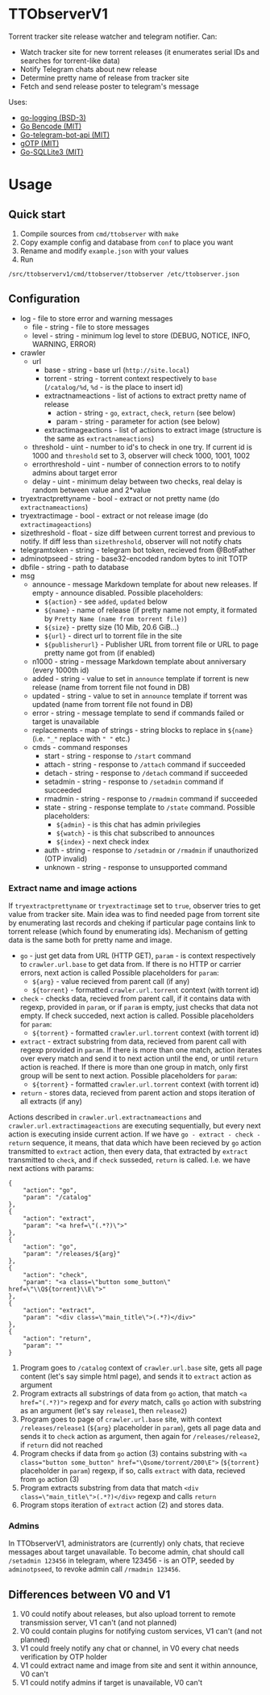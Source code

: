 # TTObserverV1
Torrent tracker site release watcher and telegram notifier.
Can:
 - Watch tracker site for new torrent releases (it enumerates serial IDs and searches for torrent-like data)
 - Notify Telegram chats about new release
 - Determine pretty name of release from tracker site
 - Fetch and send release poster to telegram's message 

Uses:
 - [go-logging (BSD-3)](https://github.com/op/go-logging)
 - [Go Bencode (MIT)](https://github.com/zeebo/bencode)
 - [Go-telegram-bot-api (MIT)](https://github.com/go-telegram-bot-api/telegram-bot-api)
 - [gOTP (MIT)](https://github.com/xlzd/gotp)
 - [Go-SQLLite3 (MIT)](https://github.com/mattn/go-sqlite3)
 
# Usage
## Quick start
1. Compile sources from `cmd/ttobserver` with `make`
2. Copy example config and database from `conf` to place you want
3. Rename and modify `example.json` with your values
4. Run

```
/src/ttobserverv1/cmd/ttobserver/ttobserver /etc/ttobserver.json
```

## Configuration

 - log - file to store error and warning messages
	- file - string - file to store messages
	- level - string - minimum log level to store (DEBUG, NOTICE, INFO, WARNING, ERROR)
 - crawler
	- url
		- base - string - base url (`http://site.local`)
		- torrent - string - torrent context respectively to `base` (`/catalog/%d`, `%d` - is the place to insert id)
		- extractnameactions - list of actions to extract pretty name of release
			- action - string - `go`, `extract`, `check`, `return` (see below)
			- param - string - parameter for action (see below)
		- extractimageactions - list of actions to extract image (structure is the same as `extractnameactions`)
	- threshold - uint - number to id's to check in one try. If current id is 1000 and `threshold` set to 3, observer will check 1000, 1001, 1002
	- errorthreshold - uint - number of connection errors to to notify admins about target error
	- delay - uint - minimum delay between two checks, real delay is random between value and 2*value
 - tryextractprettyname - bool - extract or not pretty name (do `extractnameactions`)
 - tryextractimage - bool - extract or not release image (do `extractimageactions`)
 - sizethreshold - float - size diff between current torrest and previous to notify. If diff less than `sizethreshold`, observer will not notify chats
 - telegramtoken - string - telegram bot token, recieved from @BotFather
 - adminotpseed - string - base32-encoded random bytes to init TOTP
 - dbfile - string - path to database
 - msg
	- announce - message Markdown template for about new releases. If empty - announce disabled. Possible placeholders:
		- `${action}` - see `added`, `updated` below
		- `${name}` - name of release (if pretty name not empty, it formated by `Pretty Name (name from torrent file)`)
		- `${size}` - pretty size (10 Mib, 20.6 GiB...)
		- `${url}` - direct url to torrent file in the site
		- `${publisherurl}` - Publisher URL from torrent file or URL to page pretty name got from (if enabled)
	- n1000 - string - message Markdown template about anniversary (every 1000th id)
	- added - string - value to set in `announce` template if torrent is new release (name from torrent file not found in DB)
	- updated - string - value to set in `announce` template if torrent was updated (name from torrent file not found in DB)
	- error - string - message template to send if commands failed or target is unavailable
	- replacements - map of strings - string blocks to replace in `${name}` (i.e. `"_"` replace with `" "` etc.)
	- cmds - command responses
		- start - string - response to `/start` command
		- attach - string - response to `/attach` command if succeeded
		- detach - string - response to `/detach` command if succeeded
		- setadmin - string - response to `/setadmin` command if succeeded
		- rmadmin - string - response to `/rmadmin` command if succeeded
		- state - string - response template to `/state` command. Possible placeholders:
			- `${admin}` - is this chat has admin privilegies
			- `${watch}` - is this chat subscribed to announces
			- `${index}` - next check index
		- auth - string - response to `/setadmin` or `/rmadmin` if unauthorized (OTP invalid)
		- unknown - string - response to unsupported command

### Extract name and image actions
If `tryextractprettyname` or `tryextractimage`  set to `true`, observer tries to get value from tracker site.
Main idea was to find needed page from torrent site by enumerating last records and cheking if particular page contains
link to torrent release (which found by enumerating ids).
Mechanism of getting data is the same  both for pretty name and image.


 - `go` - just get data from URL (HTTP GET), `param` - is context respectively to `crawler.url.base` to get data from.
 If there is no HTTP or carrier errors, next action is called
 Possible placeholders for `param`:
	- `${arg}` - value recieved from parent call (if any)
	- `${torrent}` - formatted `crawler.url.torrent` context (with torrent id)
 - `check` - checks data, recieved from parent call, if it contains data with regexp, provided in `param`, or if `param` is empty, 
 just checks that data not empty. If check succeded, next action is called. Possible placeholders for `param`:
	- `${torrent}` - formatted `crawler.url.torrent` context (with torrent id)
 - `extract` - extract substring from data, recieved from parent call with regexp provided in `param`. 
 If there is more than one match, action iterates over every match and send it to next action until the end, or until `return`
 action is reached.
 If there is more than one group in match, only first group will be sent to next action.
 Possible placeholders for `param`:
	- `${torrent}` - formatted `crawler.url.torrent` context (with torrent id)
 - `return` - stores data, recieved from parent action and stops iteration of all extracts (if any)
 

Actions described in `crawler.url.extractnameactions` and `crawler.url.extractimageactions` are executing sequentially,
but every next action is executing inside current action. If we have `go - extract - check - return` sequence, it means, that
data which have been recieved by `go` action transmitted to `extract` action, then every data, that extracted by `extract` transmitted to
`check`, and if `check` susseded, `return` is called. I.e. we have next actions with params:

```
{
	"action": "go",
	"param": "/catalog"
},
{
	"action": "extract",
	"param": "<a href=\"(.*?)\">"
},
{
	"action": "go",
	"param": "/releases/${arg}"
},
{
	"action": "check",
	"param": "<a class=\"button some_button\" href=\"\\Q${torrent}\\E\">"
},
{
	"action": "extract",
	"param": "<div class=\"main_title\">(.*?)</div>"
},
{
	"action": "return",
	"param": ""
}
```

1. Program goes to `/catalog` context of `crawler.url.base` site, gets all page content (let's say simple html page),
and sends it to `extract` action as argument
2. Program extracts all substrings of data from `go` action, that match `<a href="(.*?)">` regexp and for _every_ match, calls
`go` action with substring as an argument (let's say `release1`, then `release2`)
3. Program goes to page of `crawler.url.base` site, with context `/releases/release1` (`${arg}` placeholder in `param`),
gets all page data and sends it to `check` action as argument, then again for `/releases/release2`, if `return` did not reached
4. Program checks if data from `go` action (3) contains substring with `<a class="button some_button" href="\Qsome/torrent/200\E">` (`${torrent}` placeholder in `param`) regexp,
if so, calls `extract` with data, recieved from `go` action (3)
5. Program extracts substring from data that match `<div class=\"main_title\">(.*?)</div>` regexp and calls `return`
6. Program stops iteration of `extract` action (2) and stores data.

### Admins
In TTObserverV1, administrators are (currently) only chats, that recieve messages about target unavailable.
To become admin, chat should call `/setadmin 123456` in telegram, where 123456 - is an OTP, seeded by `adminotpseed`,
to revoke admin call `/rmadmin 123456`.

## Differences between V0 and V1
1. V0 could notify about releases, but also upload torrent to remote transmission server, V1 can't (and not planned)
2. V0 could contain plugins for notifying custom services, V1 can't (and not planned)
3. V1 could freely notify any chat or channel, in V0 every chat needs verification by OTP holder
4. V1 could extract name and image from site and sent it within announce, V0 can't
5. V1 could notify admins if target is unavailable, V0 can't
